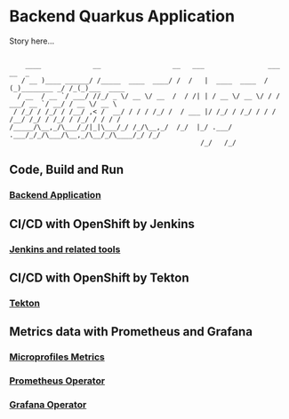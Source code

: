 # Backend Quarkus Application

Story here...

```

    ____             __                  __   ___                ___            __  _           
   / __ )____ ______/ /_____  ____  ____/ /  /   |  ____  ____  / (_)________ _/ /_(_)___  ____ 
  / __  / __ `/ ___/ //_/ _ \/ __ \/ __  /  / /| | / __ \/ __ \/ / / ___/ __ `/ __/ / __ \/ __ \
 / /_/ / /_/ / /__/ ,< /  __/ / / / /_/ /  / ___ |/ /_/ / /_/ / / / /__/ /_/ / /_/ / /_/ / / / /
/_____/\__,_/\___/_/|_|\___/_/ /_/\__,_/  /_/  |_/ .___/ .___/_/_/\___/\__,_/\__/_/\____/_/ /_/ 
                                                /_/   /_/                                       

```


## Code, Build and Run
### [Backend Application]()

## CI/CD with OpenShift by Jenkins
### [Jenkins and related tools]()

## CI/CD with OpenShift by Tekton
### [Tekton]()

## Metrics data with Prometheus and Grafana
### [Microprofiles Metrics]()
### [Prometheus Operator]()
### [Grafana Operator]()